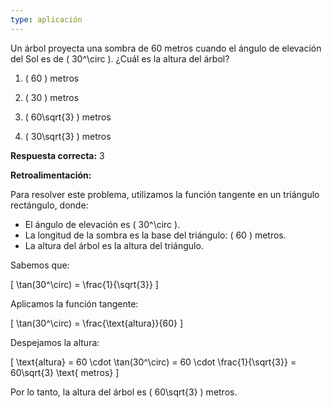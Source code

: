 ```yaml
---
type: aplicación
---
```


Un árbol proyecta una sombra de 60 metros cuando el ángulo de elevación del Sol es de \( 30^\circ \). ¿Cuál es la altura del árbol?

1. \( 60 \) metros

2. \( 30 \) metros

3. \( 60\sqrt{3} \) metros

4. \( 30\sqrt{3} \) metros

**Respuesta correcta:** 3

**Retroalimentación:**

Para resolver este problema, utilizamos la función tangente en un triángulo rectángulo, donde:

- El ángulo de elevación es \( 30^\circ \).
- La longitud de la sombra es la base del triángulo: \( 60 \) metros.
- La altura del árbol es la altura del triángulo.

Sabemos que:

\[
\tan(30^\circ) = \frac{1}{\sqrt{3}}
\]

Aplicamos la función tangente:

\[
\tan(30^\circ) = \frac{\text{altura}}{60}
\]

Despejamos la altura:

\[
\text{altura} = 60 \cdot \tan(30^\circ) = 60 \cdot \frac{1}{\sqrt{3}} = 60\sqrt{3} \text{ metros}
\]

Por lo tanto, la altura del árbol es \( 60\sqrt{3} \) metros.
